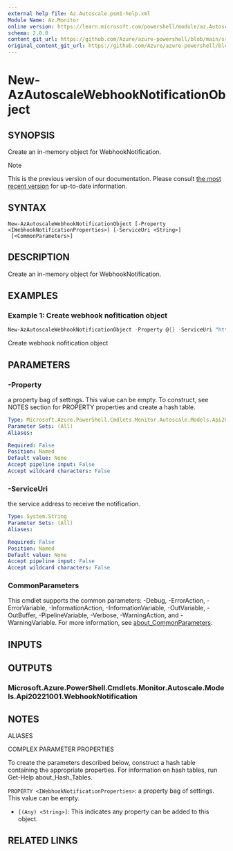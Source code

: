 ```yaml
---
external help file: Az.Autoscale.psm1-help.xml
Module Name: Az.Monitor
online version: https://learn.microsoft.com/powershell/module/az.Autoscale/new-AzAutoscaleWebhookNotificationObject
schema: 2.0.0
content_git_url: https://github.com/Azure/azure-powershell/blob/main/src/Monitor/Monitor/help/New-AzAutoscaleWebhookNotificationObject.md
original_content_git_url: https://github.com/Azure/azure-powershell/blob/main/src/Monitor/Monitor/help/New-AzAutoscaleWebhookNotificationObject.md
---
```


# New-AzAutoscaleWebhookNotificationObject

## SYNOPSIS
Create an in-memory object for WebhookNotification.

> [!NOTE]
>This is the previous version of our documentation. Please consult [the most recent version](/powershell/module/az.monitor/new-azautoscalewebhooknotificationobject) for up-to-date information.

## SYNTAX

```
New-AzAutoscaleWebhookNotificationObject [-Property <IWebhookNotificationProperties>] [-ServiceUri <String>]
 [<CommonParameters>]
```

## DESCRIPTION
Create an in-memory object for WebhookNotification.

## EXAMPLES

### Example 1: Create webhook nofitication object
```powershell
New-AzAutoscaleWebhookNotificationObject -Property @{} -ServiceUri "http://myservice.com"
```

Create webhook nofitication object

## PARAMETERS

### -Property
a property bag of settings.
This value can be empty.
To construct, see NOTES section for PROPERTY properties and create a hash table.

```yaml
Type: Microsoft.Azure.PowerShell.Cmdlets.Monitor.Autoscale.Models.Api20221001.IWebhookNotificationProperties
Parameter Sets: (All)
Aliases:

Required: False
Position: Named
Default value: None
Accept pipeline input: False
Accept wildcard characters: False
```

### -ServiceUri
the service address to receive the notification.

```yaml
Type: System.String
Parameter Sets: (All)
Aliases:

Required: False
Position: Named
Default value: None
Accept pipeline input: False
Accept wildcard characters: False
```

### CommonParameters
This cmdlet supports the common parameters: -Debug, -ErrorAction, -ErrorVariable, -InformationAction, -InformationVariable, -OutVariable, -OutBuffer, -PipelineVariable, -Verbose, -WarningAction, and -WarningVariable. For more information, see [about_CommonParameters](http://go.microsoft.com/fwlink/?LinkID=113216).

## INPUTS

## OUTPUTS

### Microsoft.Azure.PowerShell.Cmdlets.Monitor.Autoscale.Models.Api20221001.WebhookNotification

## NOTES

ALIASES

COMPLEX PARAMETER PROPERTIES

To create the parameters described below, construct a hash table containing the appropriate properties. For information on hash tables, run Get-Help about_Hash_Tables.


`PROPERTY <IWebhookNotificationProperties>`: a property bag of settings. This value can be empty.
  - `[(Any) <String>]`: This indicates any property can be added to this object.

## RELATED LINKS
